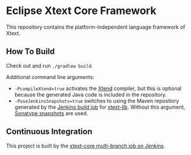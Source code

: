 # Eclipse Xtext Core Framework

This repository contains the platform-independent language framework of Xtext.

## How To Build

Check out and run `./gradlew build`.

Additional command line arguments:
 - `-PcompileXtend=true` activates the [Xtend](http://xtend-lang.org) compiler, but this is optional because the generated Java code is included in the repository.
 - `-PuseJenkinsSnapshots=true` switches to using the Maven repository generated by the [Jenkins build job](https://ci.eclipse.org/xtext/job/xtext-lib/) for [xtext-lib](https://github.com/eclipse/xtext-lib). Without this argument, [Sonatype snapshots](https://oss.sonatype.org/content/repositories/snapshots) are used.

## Continuous Integration

This project is built by the [xtext-core multi-branch job on Jenkins](https://ci.eclipse.org/xtext/job/xtext-core/).
